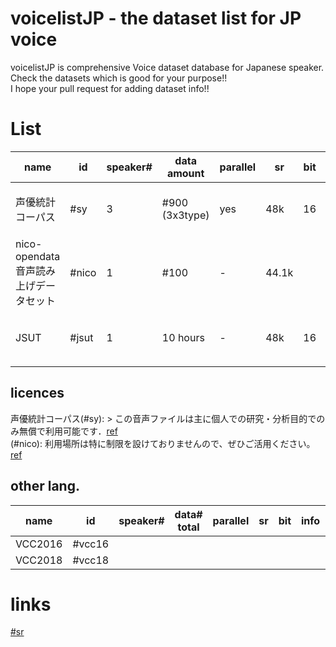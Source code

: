 # voicelistJP - the dataset list for JP voice
voicelistJP is comprehensive Voice dataset database for Japanese speaker.  
Check the datasets which is good for your purpose!!  
I hope your pull request for adding dataset info!!


# List
| name                                   | id    | speaker# | data amount      | parallel | sr    | bit | info                          | references |
| -------------------------------------- | ----- | -------- | ---------------- | -------- | ----- | --- | ----------------------------- | ---------- |
| 声優統計コーパス                       | #sy   | 3        | #900 (3x3type) | yes      | 48k   | 16  | (long non-voice region)       |            |
| nico-opendata 音声読み上げデータセット | #nico | 1        | #100             | -        | 44.1k |     | parallel to #sy               |            |
| JSUT                                   | #jsut | 1        | 10 hours         | -        | 48k   | 16  | 無響室. Contain #sy parallel. |            |

[^sy_1]: 48kHz / 16bit の WAV ファイルであり [ref](https://voice-statistics.github.io/)  
[^nico_1]: check sampling rate by myself with librosa.core.load(path, sr=None)
[^jsut]: 音声データは48kHzでサンプリングされ，無響室で収録されました．一人の日本語女性話者の音声を収録しました．このコーパスは，10時間の音声 [ref](https://sites.google.com/site/shinnosuketakamichi/publication/jsut)

## licences
声優統計コーパス(#sy): > この音声ファイルは主に個人での研究・分析目的でのみ無償で利用可能です．[ref](https://voice-statistics.github.io/)  
(#nico): 利用場所は特に制限を設けておりませんので、ぜひご活用ください。 [ref](https://nico-opendata.jp/ja/casestudy/2stack_voice_conversion/report.html)  

## other lang.
| name    | id     | speaker# | data# total | parallel | sr  | bit | info | link | references |
| ------- | ------ | -------- | ----------- | -------- | --- | --- | ---- | ---- | ---------- |
| VCC2016 | #vcc16 |          |             |          |     |     |      |      |            |
| VCC2018 | #vcc18 |          |             |          |     |     |      |      |            |


# links
[#sr]([link](https://voice-statistics.github.io/))
